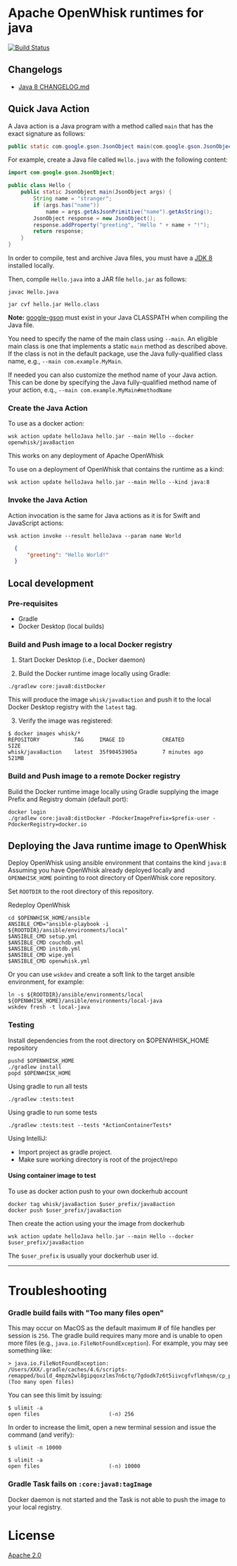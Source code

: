 <!--
#
# Licensed to the Apache Software Foundation (ASF) under one or more
# contributor license agreements.  See the NOTICE file distributed with
# this work for additional information regarding copyright ownership.
# The ASF licenses this file to You under the Apache License, Version 2.0
# (the "License"); you may not use this file except in compliance with
# the License.  You may obtain a copy of the License at
#
#     http://www.apache.org/licenses/LICENSE-2.0
#
# Unless required by applicable law or agreed to in writing, software
# distributed under the License is distributed on an "AS IS" BASIS,
# WITHOUT WARRANTIES OR CONDITIONS OF ANY KIND, either express or implied.
# See the License for the specific language governing permissions and
# limitations under the License.
#
-->

# Apache OpenWhisk runtimes for java

[![Build Status](https://travis-ci.com/nimbella-corp/openwhisk-runtime-java.svg?branch=master)](https://travis-ci.com/nimbella-corp/openwhisk-runtime-java)

## Changelogs
- [Java 8 CHANGELOG.md](core/java8/CHANGELOG.md)


## Quick Java Action
A Java action is a Java program with a method called `main` that has the exact signature as follows:
```java
public static com.google.gson.JsonObject main(com.google.gson.JsonObject);
```

For example, create a Java file called `Hello.java` with the following content:

```java
import com.google.gson.JsonObject;

public class Hello {
    public static JsonObject main(JsonObject args) {
        String name = "stranger";
        if (args.has("name"))
            name = args.getAsJsonPrimitive("name").getAsString();
        JsonObject response = new JsonObject();
        response.addProperty("greeting", "Hello " + name + "!");
        return response;
    }
}
```
In order to compile, test and archive Java files, you must have a [JDK 8](http://openjdk.java.net/install/) installed locally.

Then, compile `Hello.java` into a JAR file `hello.jar` as follows:
```
javac Hello.java
```
```
jar cvf hello.jar Hello.class
```

**Note:** [google-gson](https://github.com/google/gson) must exist in your Java CLASSPATH when compiling the Java file.

You need to specify the name of the main class using `--main`. An eligible main
class is one that implements a static `main` method as described above. If the
class is not in the default package, use the Java fully-qualified class name,
e.g., `--main com.example.MyMain`.

If needed you can also customize the method name of your Java action. This
can be done by specifying the Java fully-qualified method name of your action,
e.q., `--main com.example.MyMain#methodName`

### Create the Java Action
To use as a docker action:
```
wsk action update helloJava hello.jar --main Hello --docker openwhisk/java8action
```
This works on any deployment of Apache OpenWhisk

To use on a deployment of OpenWhisk that contains the runtime as a kind:
```
wsk action update helloJava hello.jar --main Hello --kind java:8
```

### Invoke the Java Action
Action invocation is the same for Java actions as it is for Swift and JavaScript actions:

```
wsk action invoke --result helloJava --param name World
```

```json
  {
      "greeting": "Hello World!"
  }
```

## Local development

### Pre-requisites
- Gradle
- Docker Desktop (local builds)

### Build  and Push image to a local Docker registry

1. Start Docker Desktop (i.e., Docker daemon)

2. Build the Docker runtime image locally using Gradle:
```
./gradlew core:java8:distDocker
```
This will produce the image `whisk/java8action` and push it to the local Docker Desktop registry with the `latest` tag.

3. Verify the image was registered:
```
$ docker images whisk/*
REPOSITORY           TAG     IMAGE ID            CREATED             SIZE
whisk/java8action    latest  35f90453905a        7 minutes ago       521MB
```

### Build and Push image to a remote Docker registry

Build the Docker runtime image locally using Gradle supplying the image Prefix and Registry domain (default port):
```
docker login
./gradlew core:java8:distDocker -PdockerImagePrefix=$prefix-user -PdockerRegistry=docker.io
```

## Deploying the Java runtime image to OpenWhisk

Deploy OpenWhisk using ansible environment that contains the kind `java:8`
Assuming you have OpenWhisk already deployed locally and `OPENWHISK_HOME` pointing to root directory of OpenWhisk core repository.

Set `ROOTDIR` to the root directory of this repository.

Redeploy OpenWhisk
```
cd $OPENWHISK_HOME/ansible
ANSIBLE_CMD="ansible-playbook -i ${ROOTDIR}/ansible/environments/local"
$ANSIBLE_CMD setup.yml
$ANSIBLE_CMD couchdb.yml
$ANSIBLE_CMD initdb.yml
$ANSIBLE_CMD wipe.yml
$ANSIBLE_CMD openwhisk.yml
```

Or you can use `wskdev` and create a soft link to the target ansible environment, for example:
```
ln -s ${ROOTDIR}/ansible/environments/local ${OPENWHISK_HOME}/ansible/environments/local-java
wskdev fresh -t local-java
```

### Testing
Install dependencies from the root directory on $OPENWHISK_HOME repository
```
pushd $OPENWHISK_HOME
./gradlew install
popd $OPENWHISK_HOME
```

Using gradle to run all tests
```
./gradlew :tests:test
```
Using gradle to run some tests
```
./gradlew :tests:test --tests *ActionContainerTests*
```
Using IntelliJ:
- Import project as gradle project.
- Make sure working directory is root of the project/repo

#### Using container image to test
To use as docker action push to your own dockerhub account
```
docker tag whisk/java8action $user_prefix/java8action
docker push $user_prefix/java8action
```
Then create the action using your the image from dockerhub
```
wsk action update helloJava hello.jar --main Hello --docker $user_prefix/java8action
```
The `$user_prefix` is usually your dockerhub user id.

---

# Troubleshooting

### Gradle build fails with "Too many files open"

This may occur on MacOS as the default maximum # of file handles per session is `256`.  The gradle build requires many more and is unable to open more files (e.g., `java.io.FileNotFoundException`).  For example, you may see something like:

```
> java.io.FileNotFoundException: /Users/XXX/.gradle/caches/4.6/scripts-remapped/build_4mpzm2wl8gipqoxzlms7n6ctq/7gdodk7z6t5iivcgfvflmhqsm/cp_projdf5583fde4f7f1f2f3f5ea117e2cdff1/cache.properties (Too many open files)

```
You can see this limit by issuing:
```
$ ulimit -a
open files                      (-n) 256
```

In order to increase the limit, open a new terminal session and issue the command (and verify):
```
$ ulimit -n 10000

$ ulimit -a
open files                      (-n) 10000
```

### Gradle Task fails on  `:core:java8:tagImage`

Docker daemon is not started and the Task is not able to push the image to your local registry.

# License
[Apache 2.0](LICENSE.txt)
